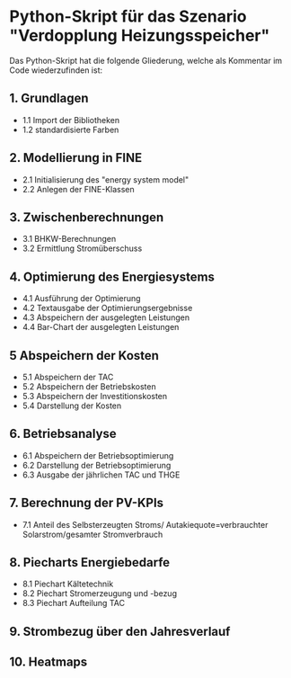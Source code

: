 # Python-Skript für das Szenario "Verdopplung Heizungsspeicher"

Das Python-Skript hat die folgende Gliederung, welche als Kommentar im Code wiederzufinden ist:

## 1. Grundlagen
- 1.1 Import der Bibliotheken
- 1.2 standardisierte Farben

## 2. Modellierung in FINE
- 2.1 Initialisierung des "energy system model"
- 2.2 Anlegen der FINE-Klassen

## 3. Zwischenberechnungen
- 3.1 BHKW-Berechnungen
- 3.2 Ermittlung Stromüberschuss

## 4. Optimierung des Energiesystems
- 4.1 Ausführung der Optimierung
- 4.2 Textausgabe der Optimierungsergebnisse
- 4.3 Abspeichern der ausgelegten Leistungen
- 4.4 Bar-Chart der ausgelegten Leistungen

## 5 Abspeichern der Kosten
- 5.1 Abspeichern der TAC
- 5.2 Abspeichern der Betriebskosten
- 5.3 Abspeichern der Investitionskosten
- 5.4 Darstellung der Kosten

## 6. Betriebsanalyse
- 6.1 Abspeichern der Betriebsoptimierung
- 6.2 Darstellung der Betriebsoptimierung
- 6.3 Ausgabe der jährlichen TAC und THGE

## 7. Berechnung der PV-KPIs
- 7.1 Anteil des Selbsterzeugten Stroms/ Autakiequote=verbrauchter Solarstrom/gesamter Stromverbrauch

## 8. Piecharts Energiebedarfe
- 8.1 Piechart Kältetechnik
- 8.2 Piechart Stromerzeugung und -bezug
- 8.3 Piechart Aufteilung TAC

## 9. Strombezug über den Jahresverlauf

## 10. Heatmaps

